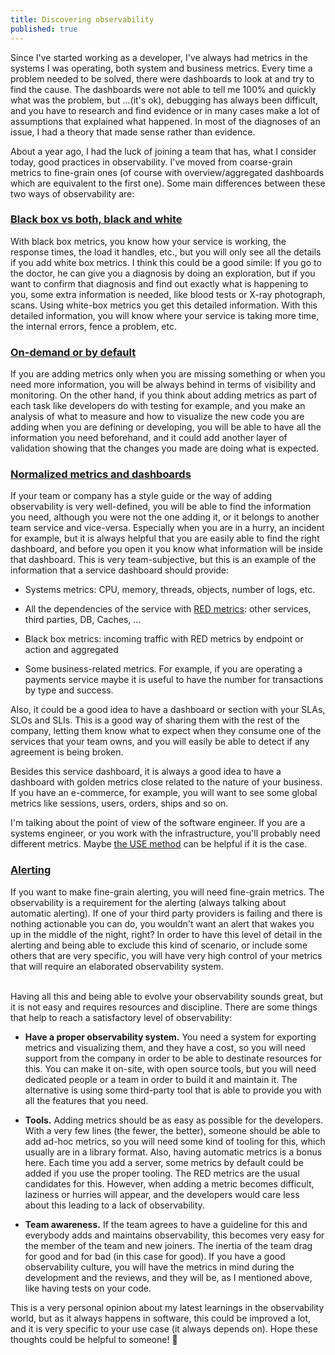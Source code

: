 ```yaml
---
title: Discovering observability
published: true
---
```


Since I've started working as a developer, I've always had metrics in the systems I was operating, both system and business metrics. Every time a problem needed to be solved, there were dashboards to look at and try to find the cause. The dashboards were not able to tell me 100% and quickly what was the problem, but ...(it's ok), debugging has always been difficult, and you have to research and find evidence or in many cases make a lot of assumptions that explained what happened. In most of the diagnoses of an issue, I had a theory that made sense rather than evidence.

About a year ago, I had the luck of joining a team that has, what I consider today, good practices in observability. I've moved from coarse-grain metrics to fine-grain ones (of course with overview/aggregated dashboards which are equivalent to the first one). Some main differences between these two ways of observability are:

### [Black box vs both, black and white](#black-box-vs-both-black-and-white)

With black box metrics, you know how your service is working, the response times, the load it handles, etc., but you will only see all the details if you add white box metrics. I think this could be a good simile: If you go to the doctor, he can give you a diagnosis by doing an exploration, but if you want to confirm that diagnosis and find out exactly what is happening to you, some extra information is needed, like blood tests or X-ray photograph, scans. Using white-box metrics you get this detailed information. With this detailed information, you will know where your service is taking more time, the internal errors, fence a problem, etc.

### [On-demand or by default](#on-demand-or-by-default)

If you are adding metrics only when you are missing something or when you need more information, you will be always behind in terms of visibility and monitoring. On the other hand, if you think about adding metrics as part of each task like developers do with testing for example, and you make an analysis of what to measure and how to visualize the new code you are adding when you are defining or developing, you will be able to have all the information you need beforehand, and it could add another layer of validation showing that the changes you made are doing what is expected.

### [Normalized metrics and dashboards](#normalized-metrics-and-dashboards)

If your team or company has a style guide or the way of adding observability is very well-defined, you will be able to find the information you need, although you were not the one adding it, or it belongs to another team service and vice-versa. Especially when you are in a hurry, an incident for example, but it is always helpful that you are easily able to find the right dashboard, and before you open it you know what information will be inside that dashboard. This is very team-subjective, but this is an example of the information that a service dashboard should provide:

- Systems metrics: CPU, memory, threads, objects, number of logs, etc.

- All the dependencies of the service with [RED metrics](https://www.weave.works/blog/the-red-method-key-metrics-for-microservices-architecture/): other services, third parties, DB, Caches, ...

- Black box metrics: incoming traffic with RED metrics by endpoint or action and aggregated

- Some business-related metrics. For example, if you are operating a payments service maybe it is useful to have the number for transactions by type and success.

Also, it could be a good idea to have a dashboard or section with your SLAs, SLOs and SLIs. This is a good way of sharing them with the rest of the company, letting them know what to expect when they consume one of the services that your team owns, and you will easily be able to detect if any agreement is being broken.

Besides this service dashboard, it is always a good idea to have a dashboard with golden metrics close related to the nature of your business. If you have an e-commerce, for example, you will want to see some global metrics like sessions, users, orders, ships and so on.

I'm talking about the point of view of the software engineer. If you are a systems engineer, or you work with the infrastructure, you'll probably need different metrics. Maybe [the USE method](https://www.brendangregg.com/usemethod.html) can be helpful if it is the case.

### [Alerting](#alerting)

If you want to make fine-grain alerting, you will need fine-grain metrics. The observability is a requirement for the alerting (always talking about automatic alerting). If one of your third party providers is failing and there is nothing actionable you can do, you wouldn't want an alert that wakes you up in the middle of the night, right? In order to have this level of detail in the alerting and being able to exclude this kind of scenario, or include some others that are very specific, you will have very high control of your metrics that will require an elaborated observability system.
<br/><br/>

Having all this and being able to evolve your observability sounds great, but it is not easy and requires resources and discipline. There are some things that help to reach a satisfactory level of observability:

- **Have a proper observability system.** You need a system for exporting metrics and visualizing them, and they have a cost, so you will need support from the company in order to be able to destinate resources for this. You can make it on-site, with open source tools, but you will need dedicated people or a team in order to build it and maintain it. The alternative is using some third-party tool that is able to provide you with all the features that you need.

- **Tools.** Adding metrics should be as easy as possible for the developers. With a very few lines (the fewer, the better), someone should be able to add ad-hoc metrics, so you will need some kind of tooling for this, which usually are in a library format. Also, having automatic metrics is a bonus here. Each time you add a server, some metrics by default could be added if you use the proper tooling. The RED metrics are the usual candidates for this. However, when adding a metric becomes difficult, laziness or hurries will appear, and the developers would care less about this leading to a lack of observability.

- **Team awareness.** If the team agrees to have a guideline for this and everybody adds and maintains observability, this becomes very easy for the member of the team and new joiners. The inertia of the team drag for good and for bad (in this case for good). If you have a good observability culture, you will have the metrics in mind during the development and the reviews, and they will be, as I mentioned above, like having tests on your code.

This is a very personal opinion about my latest learnings in the observability world, but as it always happens in software, this could be improved a lot, and it is very specific to your use case (it always depends on). Hope these thoughts could be helpful to someone! 👋

